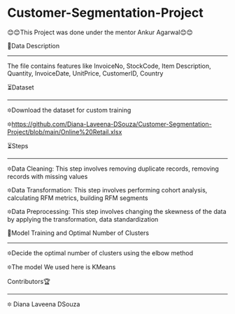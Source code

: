 # Customer-Segmentation-Project

😊😊This Project was done under the mentor Ankur Agarwal😊😊

📝Data Description
_____________________________________________________________________________________________________________________
The file contains features like InvoiceNo, StockCode, Item Description, Quantity,	InvoiceDate,	UnitPrice, CustomerID,	Country

⏳Dataset
_____________________________________________________________________________________________________________________

🔯Download the dataset for custom training

🔯https://github.com/Diana-Laveena-DSouza/Customer-Segmentation-Project/blob/main/Online%20Retail.xlsx

⏳Steps
______________________________________________________________________________________________________________________
🔯Data Cleaning: This step involves removing duplicate records, removing records with missing values

🔯Data Transformation: This step involves performing cohort analysis, calculating RFM metrics, building RFM segments

🔯Data Preprocessing: This step involves changing the skewness of the data by applying the transformation, data standardization

🦋Model Training and Optimal Number of Clusters
_______________________________________________________________________________________________________________________
🔯Decide the optimal number of clusters using the elbow method

🔯The model We used here is KMeans

Contributors🏆
_______________________________________________________________________________________________________________________
🔯 Diana Laveena DSouza
